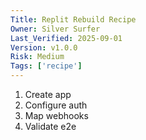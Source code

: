 ```yaml
---
Title: Replit Rebuild Recipe
Owner: Silver Surfer
Last_Verified: 2025-09-01
Version: v1.0.0
Risk: Medium
Tags: ['recipe']
---
```

1) Create app
2) Configure auth
3) Map webhooks
4) Validate e2e
